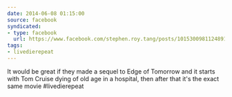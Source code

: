 ```yaml
---
date: 2014-06-08 01:15:00
source: facebook
syndicated:
- type: facebook
  url: https://www.facebook.com/stephen.roy.tang/posts/10153009811248912
tags:
- livedierepeat
---
```


It would be great if they made a sequel to Edge of Tomorrow and it starts with Tom Cruise dying of old age in a hospital, then after that it's the exact same movie #livedierepeat